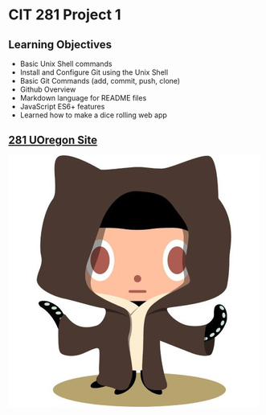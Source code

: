 # CIT 281 Project 1

## Learning Objectives

* Basic Unix Shell commands
* Install and Configure Git using the Unix Shell
* Basic Git Commands (add, commit, push, clone)
* Github Overview
* Markdown language for README files
* JavaScript ES6+ features
* Learned how to make a dice rolling web app

## [281 UOregon Site](https://pages.uoregon.edu/corbinf/281/)

![](images/GithubOctocat2.jpg)
